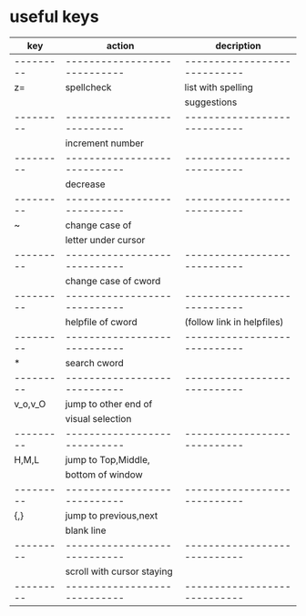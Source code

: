 useful keys
============

| key     | action                     | decription                 |
|---------|----------------------------|----------------------------|
|---------|----------------------------|----------------------------|
| z=      | spellcheck                 | list with spelling         |
|         |                            | suggestions                |
|---------|----------------------------|----------------------------|
| <c-a>   | increment number           |                            |
|---------|----------------------------|----------------------------|
| <c-x>   | decrease                   |                            |
|---------|----------------------------|----------------------------|
| ~       | change case of             |                            |
|         | letter under cursor        |                            |
|---------|----------------------------|----------------------------|
| <c-u>   | change case of cword       |                            |
|---------|----------------------------|----------------------------|
| <c-f>   | helpfile of cword          | (follow link in helpfiles) |
|---------|----------------------------|----------------------------|
| *       | search cword               |                            |
|---------|----------------------------|----------------------------|
| v_o,v_O | jump to other end of       |                            |
|         | visual selection           |                            |
|---------|----------------------------|----------------------------|
| H,M,L   | jump to Top,Middle,        |                            |
|         | bottom of window           |                            |
|---------|----------------------------|----------------------------|
| {,}     | jump to previous,next      |                            |
|         | blank line                 |                            |
|---------|----------------------------|----------------------------|
| <c-e>   | scroll with cursor staying |                            |
|---------|----------------------------|----------------------------|
